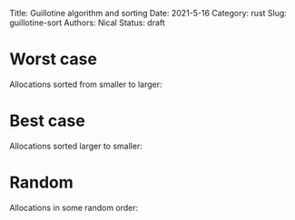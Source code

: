 Title: Guillotine algorithm and sorting
Date: 2021-5-16
Category: rust
Slug: guillotine-sort
Authors: Nical
Status: draft

 <script type="text/javascript" src="{static}/scripts/svg-anim.js"> </script>

# Worst case

Allocations sorted from smaller to larger:

<div class="anim-player" file_name="/images/guillotine-sort/worst-$.svg" frames="18" playback-speed="2.0"></div>

# Best case

Allocations sorted larger to smaller:

<div class="anim-player" file_name="/images/guillotine-sort/best-$.svg" frames="18" playback-speed="2.0"></div>

# Random

Allocations in some random order:

<div class="anim-player" file_name="/images/guillotine-sort/random-$.svg" frames="18" playback-speed="2.0"></div>


